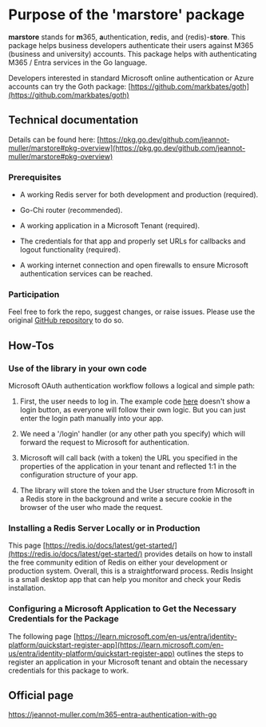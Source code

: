 # Purpose of the 'marstore' package

**marstore** stands for **m**365, **a**uthentication, **r**edis, and (redis)-**store**. This package helps business developers authenticate their users against M365 (business and university) accounts. This package helps with authenticating M365 / Entra services in the Go language.

Developers interested in standard Microsoft online authentication or Azure accounts can try the Goth package: [https://github.com/markbates/goth](https://github.com/markbates/goth)

## Technical documentation

Details can be found here: [https://pkg.go.dev/github.com/jeannot-muller/marstore#pkg-overview](https://pkg.go.dev/github.com/jeannot-muller/marstore#pkg-overview)

### Prerequisites

* A working Redis server for both development and production (required).

* Go-Chi router (recommended).

* A working application in a Microsoft Tenant (required).

* The credentials for that app and properly set URLs for callbacks and logout functionality (required).

* A working internet connection and open firewalls to ensure Microsoft authentication services can be reached.


### Participation

Feel free to fork the repo, suggest changes, or raise issues. Please use the original [GitHub repository](https://github.com/jeannot-muller/marstore) to do so.

## How-Tos

### Use of the library in your own code

Microsoft OAuth authentication workflow follows a logical and simple path:

1. First, the user needs to log in. The example code [here](https://github.com/jeannot-muller/marstore_example) doesn't show a login button, as everyone will follow their own logic. But you can just enter the login path manually into your app.

2. We need a '/login' handler (or any other path you specify) which will forward the request to Microsoft for authentication.

3. Microsoft will call back (with a token) the URL you specified in the properties of the application in your tenant and reflected 1:1 in the configuration structure of your app.

4. The library will store the token and the User structure from Microsoft in a Redis store in the background and write a secure cookie in the browser of the user who made the request.


### Installing a Redis Server Locally or in Production

This page [https://redis.io/docs/latest/get-started/](https://redis.io/docs/latest/get-started/) provides details on how to install the free community edition of Redis on either your development or production system. Overall, this is a straightforward process. Redis Insight is a small desktop app that can help you monitor and check your Redis installation.

### Configuring a Microsoft Application to Get the Necessary Credentials for the Package

The following page [https://learn.microsoft.com/en-us/entra/identity-platform/quickstart-register-app](https://learn.microsoft.com/en-us/entra/identity-platform/quickstart-register-app) outlines the steps to register an application in your Microsoft tenant and obtain the necessary credentials for this package to work.

## Official page
https://jeannot-muller.com/m365-entra-authentication-with-go
